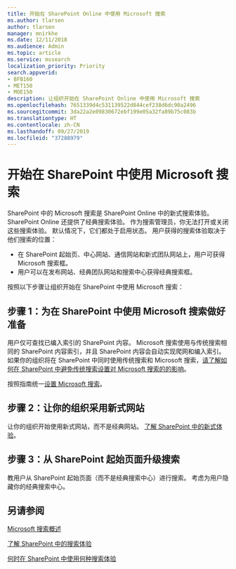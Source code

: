 ```yaml
---
title: 开始在 SharePoint Online 中使用 Microsoft 搜索
ms.author: tlarsen
author: tlarsen
manager: mnirkhe
ms.date: 12/11/2018
ms.audience: Admin
ms.topic: article
ms.service: mssearch
localization_priority: Priority
search.appverid:
- BFB160
- MET150
- MOE150
description: 让组织开始在 SharePoint Online 中使用 Microsoft 搜索
ms.openlocfilehash: 7651339d4c531139522d844cef238d6dc90a2496
ms.sourcegitcommit: 3da22a2e09830672ebf199e05a32fa89b75c083b
ms.translationtype: HT
ms.contentlocale: zh-CN
ms.lasthandoff: 09/27/2019
ms.locfileid: "37288979"
---
```

# <a name="get-started-with-microsoft-search-in-sharepoint"></a>开始在 SharePoint 中使用 Microsoft 搜索

SharePoint 中的 Microsoft 搜索是 SharePoint Online 中的新式搜索体验。 SharePoint Online 还提供了经典搜索体验。 作为搜索管理员，你无法打开或关闭这些搜索体验。 默认情况下，它们都处于启用状态。 用户获得的搜索体验取决于他们搜索的位置：

- 在 SharePoint 起始页、中心网站、通信网站和新式团队网站上，用户可获得 Microsoft 搜索框。
- 用户可以在发布网站、经典团队网站和搜索中心获得经典搜索框。

按照以下步骤让组织开始在 SharePoint 中使用 Microsoft 搜索：

## <a name="step-1-prepare-for-microsoft-search-in-sharepoint"></a>步骤 1：为在 SharePoint 中使用 Microsoft 搜索做好准备

用户仅可查找已编入索引的 SharePoint 内容。 Microsoft 搜索使用与传统搜索相同的 SharePoint 内容索引，并且 SharePoint 内容会自动实现爬网和编入索引。 如果你的组织将在 SharePoint 中同时使用传统搜索和 Microsoft 搜索，[请了解如何在 SharePoint 中避免传统搜索设置对 Microsoft 搜索的的影响](https://docs.microsoft.com/sharepoint/differences-classic-modern-search)。

按照指南统一[设置 Microsoft 搜索](set-up-microsoft-search.md)。


## <a name="step-2-get-your-organization-to-adopt-modern-sites"></a>步骤 2：让你的组织采用新式网站

让你的组织开始使用新式网站，而不是经典网站。 [了解 SharePoint 中的新式体验](https://support.office.com/article/SharePoint-classic-and-modern-experiences-5725c103-505d-4a6e-9350-300d3ec7d73f)。

## <a name="step-3-promote-searching-from-the-sharepoint-start-page"></a>步骤 3：从 SharePoint 起始页面升级搜索

教用户从 SharePoint 起始页面（而不是经典搜索中心）进行搜索。 考虑为用户隐藏你的经典搜索中心。

## <a name="see-also"></a>另请参阅
[Microsoft 搜索概述](overview-microsoft-search.md)

[了解 SharePoint 中的搜索体验](https://docs.microsoft.com/sharepoint/overview-of-search)

[何时在 SharePoint 中使用何种搜索体验](https://docs.microsoft.com/sharepoint/get-started-with-modern-search-experience)